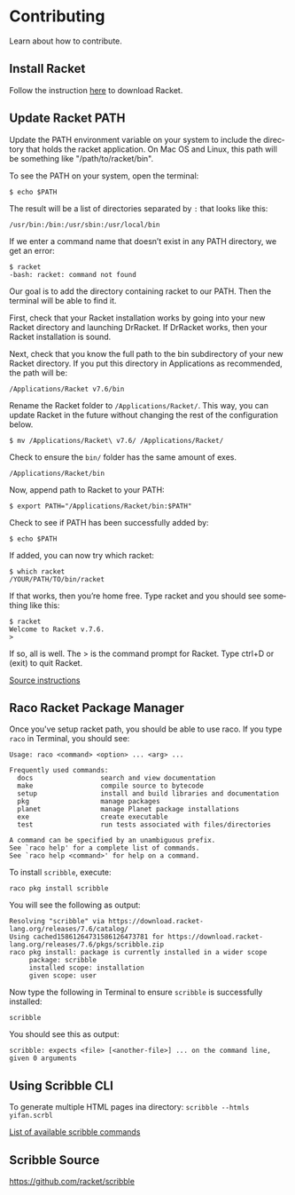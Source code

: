 # Contributing
Learn about how to contribute.

## Install Racket
Follow the instruction [here](https://docs.racket-lang.org/pollen/Installation.html) to download Racket.


## Update Racket PATH
Update the PATH envi­ron­ment vari­able on your system to include the direc­tory that holds the racket appli­ca­tion. On Mac OS and Linux, this path will be some­thing like "/path/to/racket/bin".


To see the PATH on your system, open the terminal:
    
    $ echo $PATH


The result will be a list of directories separated by `:` that looks like this:

    /usr/bin:/bin:/usr/sbin:/usr/local/bin


If we enter a command name that doesn’t exist in any PATH directory, we get an error:

    $ racket
    -bash: racket: command not found

Our goal is to add the direc­tory containing racket to our PATH. Then the terminal will be able to find it.


First, check that your Racket installation works by going into your new Racket directory and launching Dr­Racket. If DrRacket works, then your Racket installation is sound.

Next, check that you know the full path to the bin subdirectory of your new Racket directory. If you put this directory in Applications as recommended, the path will be:

    /Applications/Racket v7.6/bin

Rename the Racket folder to `/Applications/Racket/`. This way, you can update Racket in the future without changing the rest of the configuration below.

    $ mv /Applications/Racket\ v7.6/ /Applications/Racket/
    
Check to ensure the `bin/` folder has the same amount of exes.
   
    /Applications/Racket/bin
    
Now, append path to Racket to your PATH:

    $ export PATH="/Applications/Racket/bin:$PATH"

Check to see if PATH has been successfully added by:

    $ echo $PATH
    
If added, you can now try which racket:

    $ which racket
    /YOUR/PATH/TO/bin/racket

If that works, then you’re home free. Type racket and you should see some­thing like this:

    $ racket
    Welcome to Racket v.7.6.
    >
   

If so, all is well. The > is the command prompt for Racket. Type ctrl+D or (exit) to quit Racket.  
    
[Source instructions](https://beautifulracket.com/setting-the-mac-os-path.html)

## Raco Racket Package Manager
Once you've setup racket path, you should be able to use raco. If you type `raco` in Terminal, you should see:

```
Usage: raco <command> <option> ... <arg> ...

Frequently used commands:
  docs                 search and view documentation
  make                 compile source to bytecode
  setup                install and build libraries and documentation
  pkg                  manage packages
  planet               manage Planet package installations
  exe                  create executable
  test                 run tests associated with files/directories

A command can be specified by an unambiguous prefix.
See `raco help' for a complete list of commands.
See `raco help <command>' for help on a command.
```

To install `scribble`, execute:

    raco pkg install scribble
    
You will see the following as output:

```
Resolving "scribble" via https://download.racket-lang.org/releases/7.6/catalog/
Using cached15861264731586126473781 for https://download.racket-lang.org/releases/7.6/pkgs/scribble.zip
raco pkg install: package is currently installed in a wider scope
     package: scribble
     installed scope: installation
     given scope: user
```

Now type the following in Terminal to ensure `scribble` is successfully installed:

    scribble
    
You should see this as output:

```
scribble: expects <file> [<another-file>] ... on the command line, given 0 arguments
```

## Using Scribble CLI

To generate multiple HTML pages ina directory:
`scribble --htmls yifan.scrbl`

[List of available scribble commands](https://docs.racket-lang.org/scribble/running.html)

## Scribble Source
https://github.com/racket/scribble
